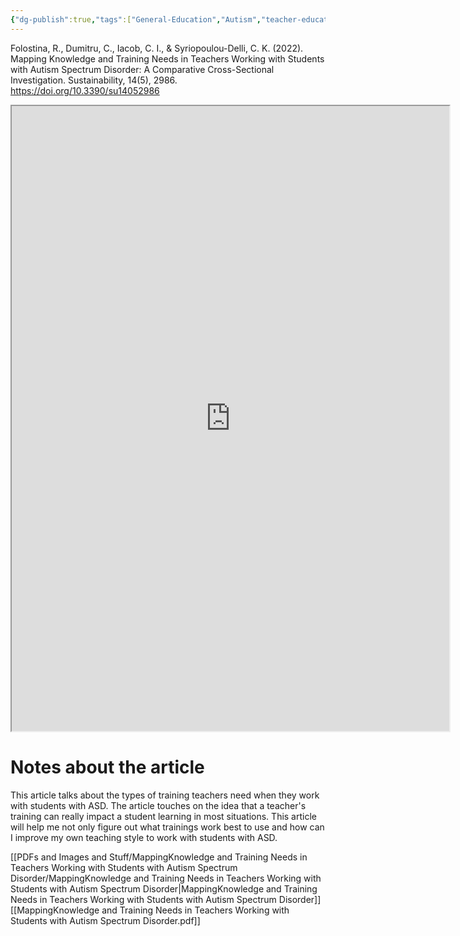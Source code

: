 ```yaml
---
{"dg-publish":true,"tags":["General-Education","Autism","teacher-education","training","autism-knowladge","Source"],"permalink":"/Sources with Notes/Articles/Mapping Knowledge and Training Needs in Teachers Working with Students with Autism Spectrum Disorder-A Comparative Cross-Sectional Investigation/","dgPassFrontmatter":true}
---
```


Folostina, R., Dumitru, C., Iacob, C. I., & Syriopoulou-Delli, C. K. (2022). Mapping
Knowledge and Training Needs in Teachers Working with Students with Autism
Spectrum Disorder: A Comparative Cross-Sectional Investigation. Sustainability, 14(5), 2986. https://doi.org/10.3390/su14052986



<iframe src="https://drive.google.com/file/d/1D72hXNtlZA7_r0sgNvUZEOQ1HjI7iIuf/preview" width="700" height="1000" ></iframe>


# Notes about the article


This article talks about the types of training teachers need when they work with
students with ASD. The article touches on the idea that a teacher's training can really
impact a student learning in most situations. This article will help me not only figure out
what trainings work best to use and how can I improve my own teaching style to work
with students with ASD.

[[PDFs and Images and Stuff/MappingKnowledge and Training Needs in Teachers Working with Students with Autism Spectrum Disorder/MappingKnowledge and Training Needs in Teachers Working with Students with Autism Spectrum Disorder\|MappingKnowledge and Training Needs in Teachers Working with Students with Autism Spectrum Disorder]]
[[MappingKnowledge and Training Needs in Teachers Working with Students with Autism Spectrum Disorder.pdf]]